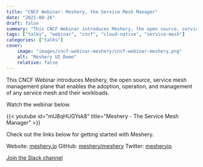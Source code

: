 ```yaml
---
title: "CNCF Webinar: Meshery, the Service Mesh Manager"
date: "2021-08-26"
draft: false
summary: "This CNCF Webinar introduces Meshery, the open source, service mesh management plane that enables the adoption, operation, and management of any service mesh and their workloads."
tags: ["talks", "webinar", "cncf", "cloud-native", "service-mesh"]
categories: ["talks"]
cover:
    image: "images/cncf-webinar-meshery/cncf-webinar-meshery.png"
    alt: "Meshery UI Demo"
    relative: false
---
```


This CNCF Webinar introduces Meshery, the open source, service mesh management plane that enables the adoption, operation, and management of any service mesh and their workloads.

Watch the webinar below.

{{< youtube id="mU8qHUGYsk8" title="Meshery - The Service Mesh Manager" >}}

Check out the links below for getting started with Meshery.

Website: [meshery.io](https://meshery.io/)
GitHub: [meshery/meshery](https://github.com/meshery/meshery)
Twitter: [mesheryio](https://twitter.com/mesheryio/)

[Join the Slack channel](http://slack.layer5.io/)